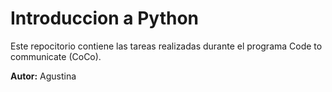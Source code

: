 # Introduccion a Python

Este repocitorio contiene las tareas realizadas durante el programa Code to communicate (CoCo).

**Autor:** Agustina
